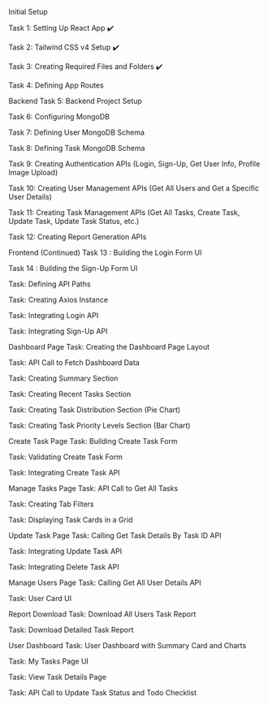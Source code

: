 Initial Setup

Task 1: Setting Up React App ✔️

Task 2: Tailwind CSS v4 Setup ✔️

Task 3: Creating Required Files and Folders ✔️

Task 4: Defining App Routes

Backend
Task 5: Backend Project Setup

Task 6: Configuring MongoDB

Task 7: Defining User MongoDB Schema

Task 8: Defining Task MongoDB Schema

Task 9: Creating Authentication APIs (Login, Sign-Up, Get User Info, Profile Image Upload)

Task 10: Creating User Management APIs (Get All Users and Get a Specific User Details)

Task 11: Creating Task Management APIs (Get All Tasks, Create Task, Update Task, Update Task Status, etc.)

Task 12: Creating Report Generation APIs

Frontend (Continued)
Task 13 : Building the Login Form UI

Task 14 : Building the Sign-Up Form UI

Task: Defining API Paths

Task: Creating Axios Instance

Task: Integrating Login API

Task: Integrating Sign-Up API

Dashboard Page
Task: Creating the Dashboard Page Layout

Task: API Call to Fetch Dashboard Data

Task: Creating Summary Section

Task: Creating Recent Tasks Section

Task: Creating Task Distribution Section (Pie Chart)

Task: Creating Task Priority Levels Section (Bar Chart)

Create Task Page
Task: Building Create Task Form

Task: Validating Create Task Form

Task: Integrating Create Task API

Manage Tasks Page
Task: API Call to Get All Tasks

Task: Creating Tab Filters

Task: Displaying Task Cards in a Grid

Update Task Page
Task: Calling Get Task Details By Task ID API

Task: Integrating Update Task API

Task: Integrating Delete Task API

Manage Users Page
Task: Calling Get All User Details API

Task: User Card UI

Report Download
Task: Download All Users Task Report

Task: Download Detailed Task Report

User Dashboard
Task: User Dashboard with Summary Card and Charts

Task: My Tasks Page UI

Task: View Task Details Page

Task: API Call to Update Task Status and Todo Checklist


